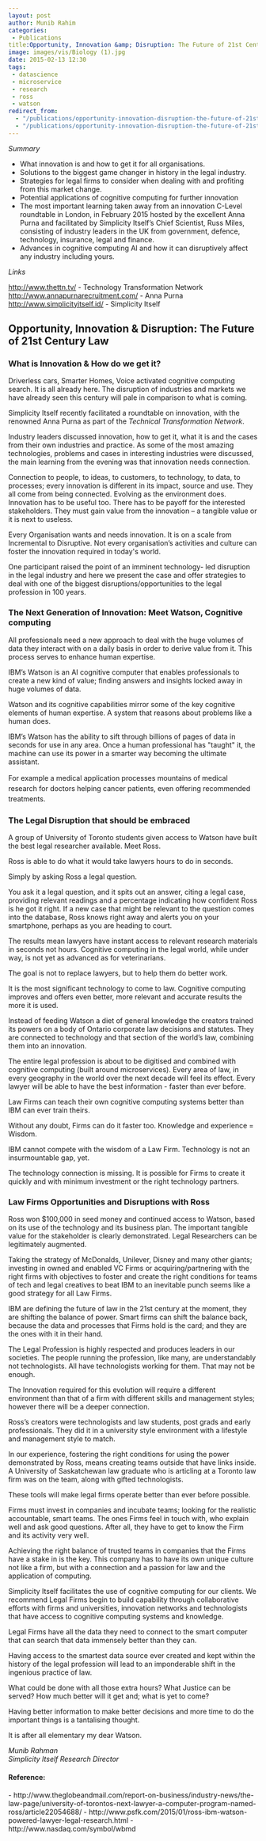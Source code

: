 ```yaml
---
layout: post
author: Munib Rahim
categories:
 - Publications
title:Opportunity, Innovation &amp; Disruption: The Future of 21st Century Law
image: images/vis/Biology (1).jpg
date: 2015-02-13 12:30
tags:
 - datascience
 - microservice
 - research
 - ross
 - watson
redirect_from: 
  - "/publications/opportunity-innovation-disruption-the-future-of-21st-century-law.html"
  - "/publications/opportunity-innovation-disruption-the-future-of-21st-century-law/index.html"
---
```


<em>Summary</em>
<ul>
	<li>What innovation is and how to get it for all organisations.</li>
	<li>Solutions to the biggest game changer in history in the legal industry.</li>
	<li>Strategies for legal firms to consider when dealing with and profiting from this market change.</li>
	<li>Potential applications of cognitive computing for further innovation</li>
	<li>The most important learning taken away from an innovation C-Level roundtable in London, in February 2015 hosted by the excellent Anna Purna and facilitated by Simplicity Itself’s Chief Scientist, Russ Miles, consisting of industry leaders in the UK from government, defence, technology, insurance, legal and finance.</li>
	<li>Advances in cognitive computing AI and how it can disruptively affect any industry including yours.</li>
</ul>
<em>Links</em>

<a href="http://www.thettn.tv/" target="_blank">http://www.thettn.tv/ - Technology Transformation Network</a>
<a href="http://www.annapurnarecruitment.com/" target="_blank">http://www.annapurnarecruitment.com/ - Anna Purna</a>
<a href="http://www.simplicityitself.id/" target="_blank">http://www.simplicityitself.id/ - Simplicity Itself</a>
<h2>Opportunity, Innovation &amp; Disruption: The Future of 21st Century Law</h2>
<h3>What is Innovation &amp; How do we get it?</h3>
Driverless cars, Smarter Homes, Voice activated cognitive computing search. It is all already here. The disruption of industries and markets we have already seen this century will pale in comparison to what is coming.

Simplicity Itself recently facilitated a roundtable on innovation, with the renowned Anna Purna as part of the <em>Technical Transformation Network</em>.

Industry leaders discussed innovation, how to get it, what it is and the cases from their own industries and practice.
As some of the most amazing technologies, problems and cases in interesting industries were discussed, the main learning from the evening was that innovation needs connection.

Connection to people, to ideas, to customers, to technology, to data, to processes; every innovation is different in its impact, source and use. They all come from being connected. Evolving as the environment does.
Innovation has to be useful too. There has to be payoff for the interested stakeholders. They must gain value from the innovation – a tangible value or it is next to useless.

Every Organisation wants and needs innovation. It is on a scale from Incremental to Disruptive. Not every organisation’s activities and culture can foster the innovation required in today's world.

One participant raised the point of an imminent technology- led disruption in the legal industry and here we present the case and offer strategies to deal with one of the biggest disruptions/opportunities to the legal profession in 100 years.
<h3>The Next Generation of Innovation: Meet Watson, Cognitive computing</h3>
All professionals need a new approach to deal with the huge volumes of data they interact with on a daily basis in order to derive value from it. This process serves to enhance human expertise.

IBM’s Watson is an AI cognitive computer that enables professionals to create a new kind of value; finding answers and insights locked away in huge volumes of data.

Watson and its cognitive capabilities mirror some of the key cognitive elements of human expertise. A system that reasons about problems like a human does.

IBM’s Watson has the ability to sift through billions of pages of data in seconds for use in any area. Once a human professional has "taught" it, the machine can use its power in a smarter way becoming the ultimate assistant.

<span style="line-height: 1.5;">For example a medical application processes mountains of medical research for doctors helping cancer patients, even offering recommended treatments.</span>
<h3>The Legal Disruption that should be embraced</h3>
A group of University of Toronto students given access to Watson have built the best legal researcher available.
Meet Ross.

Ross is able to do what it would take lawyers hours to do in seconds.

Simply by asking Ross a legal question.

You ask it a legal question, and it spits out an answer, citing a legal case, providing relevant readings and a percentage indicating how confident Ross is he got it right. If a new case that might be relevant to the question comes into the database, Ross knows right away and alerts you on your smartphone, perhaps as you are heading to court.

The results mean lawyers have instant access to relevant research materials in seconds not hours.
Cognitive computing in the legal world, while under way, is not yet as advanced as for veterinarians.

The goal is not to replace lawyers, but to help them do better work.

It is the most significant technology to come to law. Cognitive computing improves and offers even better, more relevant and accurate results the more it is used.

Instead of feeding Watson a diet of general knowledge the creators trained its powers on a body of Ontario corporate law decisions and statutes. They are connected to technology and that section of the world’s law, combining them into an innovation.

The entire legal profession is about to be digitised and combined with cognitive computing (built around microservices). Every area of law, in every geography in the world over the next decade will feel its effect. Every lawyer will be able to have the best information - faster than ever before.

Law Firms can teach their own cognitive computing systems better than IBM can ever train theirs.

Without any doubt, Firms can do it faster too. Knowledge and experience = Wisdom.

IBM cannot compete with the wisdom of a Law Firm. Technology is not an insurmountable gap, yet.

The technology connection is missing. It is possible for Firms to create it quickly and with minimum investment or the right technology partners.
<h3>Law Firms Opportunities and Disruptions with Ross</h3>
Ross won $100,000 in seed money and continued access to Watson, based on its use of the technology and its business plan. The important tangible value for the stakeholder is clearly demonstrated. Legal Researchers can be legitimately augmented.

Taking the strategy of McDonalds, Unilever, Disney and many other giants; investing in owned and enabled VC Firms or acquiring/partnering with the right firms with objectives to foster and create the right conditions for teams of tech and legal creatives to beat IBM to an inevitable punch seems like a good strategy for all Law Firms.

IBM are defining the future of law in the 21st century at the moment, they are shifting the balance of power. Smart firms can shift the balance back, because the data and processes that Firms hold is the card; and they are the ones with it in their hand.

The Legal Profession is highly respected and produces leaders in our societies. The people running the profession, like many, are understandably not technologists. All have technologists working for them. That may not be enough.

The Innovation required for this evolution will require a different environment than that of a firm with different skills and management styles; however there will be a deeper connection.

Ross’s creators were technologists and law students, post grads and early professionals. They did it in a university style environment with a lifestyle and management style to match.

In our experience, fostering the right conditions for using the power demonstrated by Ross, means creating teams outside that have links inside. A University of Saskatchewan law graduate who is articling at a Toronto law firm was on the team, along with gifted technologists.

These tools will make legal firms operate better than ever before possible.

Firms must invest in companies and incubate teams; looking for the realistic accountable, smart teams. The ones Firms feel in touch with, who explain well and ask good questions. After all, they have to get to know the Firm and its activity very well.

Achieving the right balance of trusted teams in companies that the Firms have a stake in is the key. This company has to have its own unique culture not like a firm, but with a connection and a passion for law and the application of computing.

Simplicity Itself facilitates the use of cognitive computing for our clients. We recommend Legal Firms begin to build capability through collaborative efforts with firms and universities, innovation networks and technologists that have access to cognitive computing systems and knowledge.

Legal Firms have all the data they need to connect to the smart computer that can search that data immensely better than they can.

Having access to the smartest data source ever created and kept within the history of the legal profession will lead to an imponderable shift in the ingenious practice of law.

What could be done with all those extra hours? What Justice can be served? How much better will it get and; what is yet to come?

Having better information to make better decisions and more time to do the important things is a tantalising thought.

It is after all elementary my dear Watson.

<em>Munib Rahman<br/>
Simplicity Itself Research Director</em>

<h4>Reference:</h4>
- http://www.theglobeandmail.com/report-on-business/industry-news/the-law-page/university-of-torontos-next-lawyer-a-computer-program-named-ross/article22054688/
- http://www.psfk.com/2015/01/ross-ibm-watson-powered-lawyer-legal-research.html
- http://www.nasdaq.com/symbol/wbmd